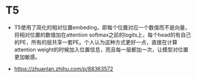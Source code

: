 # T5

- T5使用了简化的相对位置embeding，即每个位置对应一个数值而不是向量，将相对位置的数值加在attention softmax之前的logits上，每个head的有自己的PE，所有的层共享一套PE。个人认为这种方式更好一点，直接在计算attention weight的时候加入位置信息，而且每一层都加一次，让模型对位置更加敏感。

- https://zhuanlan.zhihu.com/p/88363572